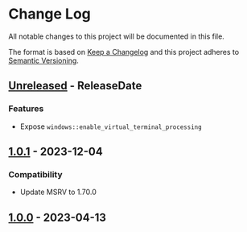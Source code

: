 # Change Log
All notable changes to this project will be documented in this file.

The format is based on [Keep a Changelog](http://keepachangelog.com/)
and this project adheres to [Semantic Versioning](http://semver.org/).

<!-- next-header -->
## [Unreleased] - ReleaseDate

### Features

- Expose `windows::enable_virtual_terminal_processing`

## [1.0.1] - 2023-12-04

### Compatibility

- Update MSRV to 1.70.0

## [1.0.0] - 2023-04-13

<!-- next-url -->
[Unreleased]: https://github.com/rust-cli/anstyle/compare/anstyle-query-v1.0.1...HEAD
[1.0.1]: https://github.com/rust-cli/anstyle/compare/anstyle-query-v1.0.0...anstyle-query-v1.0.1
[1.0.0]: https://github.com/rust-cli/anstyle/compare/c4423c1...anstyle-query-v1.0.0
